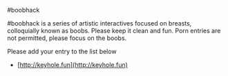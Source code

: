 #boobhack

#boobhack is a series of artistic interactives focused on breasts, colloquially known as boobs. 
Please keep it clean and fun. Porn entries are not permitted, please focus on the boobs.

Please add your entry to the list below 

 * [http://keyhole.fun](http://keyhole.fun)
